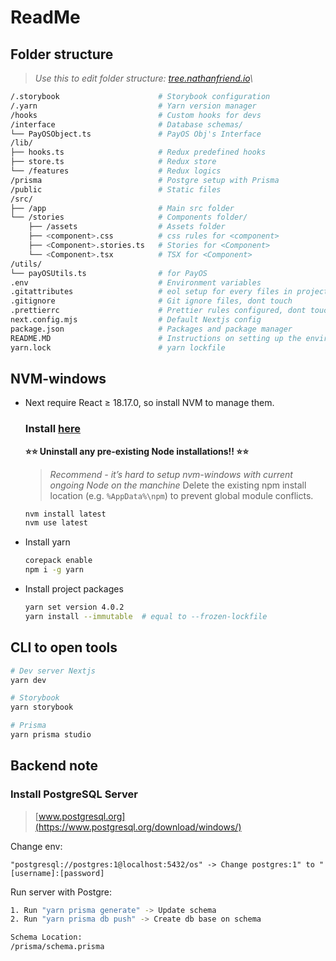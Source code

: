 # ReadMe

## Folder structure

> *Use this to edit folder structure: [tree.nathanfriend.io](https://tree.nathanfriend.io/?s=(%27opqzs!(%27fancy!true~fullPath!false~trailingSlash!true~rootDot!false)~source!(%27source!%27%2F.stLybW0*7StLybW%20Kuraqz8.yarn0B*-YarHvQsioHmanagQ8hWs0B*-Custom%20hW6fL%20devs8intQface0*3-Database%20schemas23PayOSObjectZBB*-PayOS%20Obj%226IntQface8lib23hWsZ0*Fpredefined%20hWs23stLeZ0*FstLe23%2Ffeatures03Flogics8prisma0B3-Postgre%20setup%20with%20Prisma8public0B3-StaqcJiles8src23%2Fapp0B7MaiHsrcJoldQ23%2FstLies0*-C96foldQ2*%20%2Fassets0-Asset6foldQ2*Vc9%3E.cssB*7cs6rule6fLVc9%3E2*4.stLiesZ*-StLie6fL42*4ZxB*7TSXJL48uqls23payOSUqlsZBB*7fL%20PayOS2.env0B*3-Envirzment%20variables2.gitattributes07eol%20setupJL%20evQyJile6iHproject5.giqgnLe0*3-Git%20ignLeJiles5.pretqQrc0*7PretqQ%20rule6Kured5next.K.mjs0-Default%20Nextj6K2p*.jsz0\*-P_6and%20p*%20managQ2README.MD0B-Instrucqz6oHsetqng%20up%20the%20envirzment2yarn.lock0B-yarHlockfile%27)~vQsiz!%271%27)_37%23%200BBB2%5Cn3%20%204VC9%3E5%2C%20dzt%20touch26s%207%20-82%2F9ompzentB\*\*F-Redux%20Hn%20J%20fKczfigLorQerV%20%3CWookZ.ts_ackageqtizon%01zq_ZWVQLKJHFB987654320-_)\*

```bash
/.storybook                      # Storybook configuration
/.yarn                           # Yarn version manager
/hooks                           # Custom hooks for devs
/interface                       # Database schemas/
└── PayOSObject.ts               # PayOS Obj's Interface
/lib/
├── hooks.ts                     # Redux predefined hooks
├── store.ts                     # Redux store
└── /features                    # Redux logics
/prisma                          # Postgre setup with Prisma
/public                          # Static files
/src/
├── /app                         # Main src folder
└── /stories                     # Components folder/
    ├── /assets                  # Assets folder
    ├── <component>.css          # css rules for <component>
    ├── <Component>.stories.ts   # Stories for <Component>
    └── <Component>.tsx          # TSX for <Component>
/utils/
└── payOSUtils.ts                # for PayOS
.env                             # Environment variables
.gitattributes                   # eol setup for every files in project, dont touch
.gitignore                       # Git ignore files, dont touch
.prettierrc                      # Prettier rules configured, dont touch
next.config.mjs                  # Default Nextjs config
package.json                     # Packages and package manager
README.MD                        # Instructions on setting up the environment
yarn.lock                        # yarn lockfile
```

## NVM-windows

- Next require React ≥ 18.17.0, so install NVM to manage them.
  ### Install [here](https://github.com/coreybutler/nvm-windows/releases)
  **⭐⭐ Uninstall any pre-existing Node installations!! ⭐⭐**
  > _Recommend - it’s hard to setup nvm-windows with current ongoing Node on the manchine_
  > Delete the existing npm install location (e.g. `%AppData%\npm`) to prevent global module conflicts.
  ```bash
  nvm install latest
  nvm use latest
  ```
- Install yarn
  ```bash
  corepack enable
  npm i -g yarn
  ```
- Install project packages
  ```bash
  yarn set version 4.0.2
  yarn install --immutable  # equal to --frozen-lockfile
  ```

## CLI to open tools

```bash
# Dev server Nextjs
yarn dev

# Storybook
yarn storybook

# Prisma
yarn prisma studio
```

## Backend note

### Install PostgreSQL Server

> [www.postgresql.org](https://www.postgresql.org/download/windows/)

Change env:

```
"postgresql://postgres:1@localhost:5432/os" -> Change postgres:1" to "[username]:[password]
```

Run server with Postgre:

```bash
1. Run "yarn prisma generate" -> Update schema
2. Run "yarn prisma db push" -> Create db base on schema

Schema Location:
/prisma/schema.prisma
```

